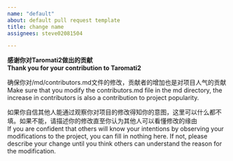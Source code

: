 ```yaml
---
name: "default"
about: default pull request template
title: change name
assignees: steve02081504

---
```

**感谢你对Taromati2做出的贡献**  
**Thank you for your contribution to Taromati2**  

确保你对/md/contributors.md文件的修改，贡献者的增加也是对项目人气的贡献  
Make sure that you modify the contributors.md file in the md directory, the increase in contributors is also a contribution to project popularity.  

如果你自信其他人能通过观察你对项目的修改得知你的意图，这里可以什么都不填。如果不能，请描述你的修改直至你认为其他人可以看懂修改的缘由  
If you are confident that others will know your intentions by observing your modifications to the project, you can fill in nothing here. If not, please describe your change until you think others can understand the reason for the modification.  
